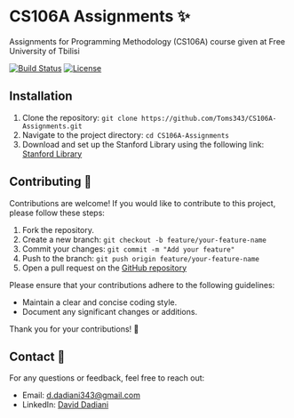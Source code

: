 # CS106A Assignments ✨

Assignments for Programming Methodology (CS106A) course given at Free University of Tbilisi

[![Build Status](https://img.shields.io/badge/build-passing-brightgreen)](https://github.com/Toms343/CS106A-Assignments)
[![License](https://img.shields.io/badge/license-MIT-blue)](https://github.com/Toms343/CS106A-Assignments/blob/main/LICENSE)

## Installation
1. Clone the repository: `git clone https://github.com/Toms343/CS106A-Assignments.git`
2. Navigate to the project directory: `cd CS106A-Assignments`
3. Download and set up the Stanford Library using the following link: [Stanford Library](https://web.stanford.edu/class/archive/cs/cs106a/cs106a.1174/resources/plugin/)

## Contributing 🤝
Contributions are welcome! If you would like to contribute to this project, please follow these steps:

1. Fork the repository.
2. Create a new branch: `git checkout -b feature/your-feature-name`
3. Commit your changes: `git commit -m "Add your feature"`
4. Push to the branch: `git push origin feature/your-feature-name`
5. Open a pull request on the [GitHub repository](https://github.com/Toms343/CS106A-Assignments)

Please ensure that your contributions adhere to the following guidelines:
- Maintain a clear and concise coding style.
- Document any significant changes or additions.

Thank you for your contributions! 🙌

## Contact 📧
For any questions or feedback, feel free to reach out:
- Email: d.dadiani343@gmail.com
- LinkedIn: [David Dadiani](https://www.linkedin.com/in/david-dadiani-6677b5226/)
